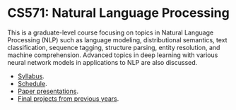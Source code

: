 CS571: Natural Language Processing
=====

This is a graduate-level course focusing on topics in Natural Language Processing (NLP) such as language modeling, distributional semantics, text classification, sequence tagging, structure parsing, entity resolution, and machine comprehension. Advanced topics in deep learning with various neural network models in applications to NLP are also discussed.

* [Syllabus](course/syllabus.md).
* [Schedule](course/schedule.md).
* [Paper presentations](assignments/paper-presentations.md).
* [Final projects from previous years](course/final_projects.md).